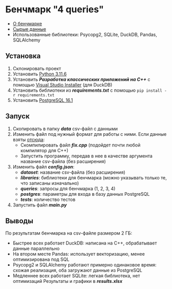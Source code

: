 # Бенчмарк "4 queries"
- [О бенчмарке](https://medium.unum.cloud/pandas-cudf-modin-arrow-spark-and-a-billion-taxirides-f85973bfafd5)
- [Сырые данные](https://github.com/toddwschneider/nyc-taxi-data)
- Использованные библиотеки: Psycopg2, SQLite, DuckDB, Pandas, SQLAlchemy

## Установка
1. Склонировать проект
2. Установить [Python 3.11.6](https://www.python.org/downloads/release/python-3116/)
3. Установить ***Разработка классических приложений на C++*** с помощью [Visual Studio Installer](https://visualstudio.microsoft.com/ru/visual-cpp-build-tools/) (для DuckDB)
4. Установить библиотеки из ***requirements.txt*** с помощью `pip install -r requirements.txt`
5. Установить [PostgreSQL 16.1](https://www.enterprisedb.com/downloads/postgres-postgresql-downloads)

## Запуск
1. Скопировать в папку ***data*** csv-файл с данными
2. Изменить файл под нужный формат для работы с ними. Если данные взяты [отсюда](https://drive.google.com/drive/folders/1usY-4CxLIz_8izBB9uAbg-JQEKSkPMg6):
   - Скомпилировать файл ***fix.cpp*** (подойдет почти любой компилятор для C++)
   - Запустить программу, передав в нее в качестве аргумента название csv-файла (без расширения)
3. Изменить файл ***config.json***:
   - ***dataset***: название csv-файла (без расширения)
   - ***libraries***: библиотеки для бенчмарка (можно указывать только те, что записаны изначально)
   - ***queries***: запросы для бенчмарка (1, 2, 3, 4)
   - ***postgres***: параметры для входа в базу данных PostgreSQL
   - ***tests***: количество тестов
4. Запустить файл ***main.py***

## Выводы
По результатам бенчмарка на csv-файле размером 2 ГБ:
- Быстрее всех работает DuckDB: написана на C++, обрабатывает данные параллельно
- На втором месте Pandas: использует векторизацию, менее оптимизирована под SQL
- Psycopg2 и SQLAlchemy работают примерно одинаковое время: схожая реализация, оба загружают данные из PostgreSQL
- Медленнее всех работает SQLite: легкая библиотека, нет оптимизаций
Результаты и графики в ***results.xlsx***
